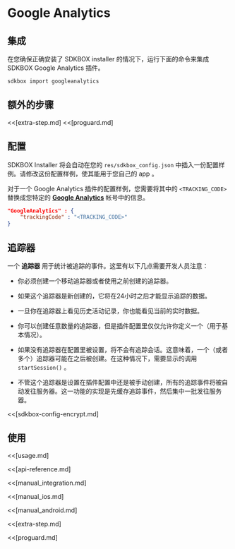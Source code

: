 <!--
Include Base: /Users/niteluo/Projects/store/doc/en/src/googleanalytics/v3-cpp
-->

# Google Analytics

## 集成
在您确保正确安装了 SDKBOX installer 的情况下，运行下面的命令来集成 SDKBOX Google Analytics 插件。
```bash
sdkbox import googleanalytics
```

## 额外的步骤
<<[extra-step.md]
<<[proguard.md]

## 配置
SDKBOX Installer 将会自动在您的 `res/sdkbox_config.json` 中插入一份配置样例。请修改这份配置样例，使其能用于您自己的 app 。

对于一个 Google Analytics 插件的配置样例，您需要将其中的 `<TRACKING_CODE>` 替换成您特定的 [__Google Analytics__](https://support.google.com/analytics/answer/1008080?hl=en) 帐号中的信息。
```json
"GoogleAnalytics" : {
    "trackingCode" : "<TRACKING_CODE>"
}
```

## 追踪器
一个 __追踪器__ 用于统计被追踪的事件。这里有以下几点需要开发人员注意：

* 你必须创建一个移动追踪器或者使用之前创建的追踪器。

* 如果这个追踪器是新创建的，它将在24小时之后才能显示追踪的数据。

* 一旦你在追踪器上看见历史活动记录，你也能看见当前的实时数据。

* 你可以创建任意数量的追踪器，但是插件配置里仅仅允许你定义一个（用于基本情况）。

* 如果没有追踪器在配置里被设置，将不会有追踪会话。这意味着，一个（或者多个）追踪器可能在之后被创建。在这种情况下，需要显示的调用 `startSession()` 。

* 不管这个追踪器是设置在插件配置中还是被手动创建，所有的追踪事件将被自动发往服务器。这一功能的实现是先缓存追踪事件，然后集中一批发往服务器。

<<[sdkbox-config-encrypt.md]

## 使用
<<[usage.md]

<<[api-reference.md]

<<[manual_integration.md]

<<[manual_ios.md]

<<[manual_android.md]

<<[extra-step.md]

<<[proguard.md]
